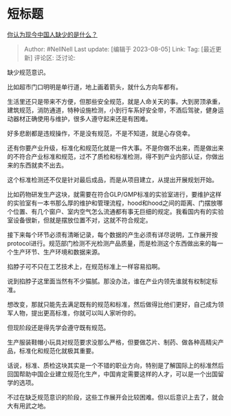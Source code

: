 # 短标题
[你认为现今中国人缺少的是什么？](https://www.zhihu.com/question/615374033/answer/3150976775)

> Author: #NellNell
> Last update: [编辑于 2023-08-05]
> Link:
> Tag: [最近更新]
> 评论区:
> 泛讨论:

缺少规范意识。

比如超市门口明明是单行道，地上画着箭头，就什么方向车都有。

生活里还只是带来不方便，但那些安全规范，就是人命关天的事。大到房顶承重，建筑规范，消防通道，特种设施检测，小到行车系好安全带，不酒后驾驶，健身运动器材正确使用与维护，很多人遵守起来还是有困难。

好多悲剧都是违规操作，不是没有规范，不是不知道，就是心存侥幸。

还有你要产业升级，标准化和规范化就是一件大事。不是你做不出来，而是做出来的不符合产业标准和规范，过不了质检和标准检测，得不到产业内部认证，你做出来的东西就卖不出去。

这个标准检测还不仅是针对最后成品，而是从项目建立，从提出开展规划开始。

比如药物研发生产这块，就需要在符合GLP/GMP标准的实验室进行，要维护这样的实验室有一本书那么厚的维护和管理流程，hood和hood之间的距离、门摆放哪个位置、有几个窗户、室内空气怎么流通都有事无巨细的规定。我看国内有的实验室设备很新，但就是摆放位置不对，这就不符合规定。

接下来每个环节必须有清晰记录，每个数据的产生必须有详尽说明，工作展开按protocol进行。规范部门检测不光检测产品质量，而是检测这个东西做出来的每一个生产环节、生产环境和数据来源。

掐脖子可不只在工艺技术上，在规范标准上一样容易掐啊。

说到掐脖子这里面当然有不少猫腻。那没办法，谁在产业内领先谁就有权制定标准。

想改变，那就只能先去满足既有的规范和标准，然后做得比他们更好，自己成为领军人物，提出更高标准，你就可以叫人家听你的。

但现阶段还是得先学会遵守既有规范。

生产服装鞋帽小玩具对规范要求没那么严格，但要做芯片、制药、做各种高精尖产品，标准化和规范化就极其重要。

话说，标准、质检这块其实是一个不错的职业方向，特别是了解国际上的标准然后回国帮助中国企业建立规范化生产，中国肯定需要这样的人才，可以是一个出国留学的选项。

不过在缺乏规范意识的阶段，这些工作展开会比较困难。但以后意识上去了，就会大有用武之地。